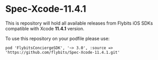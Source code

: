 # Spec-Xcode-11.4.1

This is repository will hold all available releases from Flybits iOS SDKs compatible with Xcode **11.4.1** version.

To use this repository on your podfile please use:

`pod 'FlybitsConciergeSDK', '~> 3.0', :source => 'https://github.com/flybits/Spec-Xcode-11.4.1.git'`
